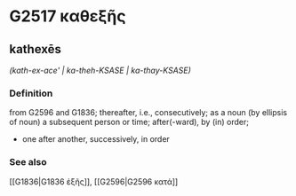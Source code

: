 # G2517 καθεξῆς

## kathexēs

_(kath-ex-ace' | ka-theh-KSASE | ka-thay-KSASE)_

### Definition

from G2596 and G1836; thereafter, i.e., consecutively; as a noun (by ellipsis of noun) a subsequent person or time; after(-ward), by (in) order; 

- one after another, successively, in order

### See also

[[G1836|G1836 ἑξῆς]], [[G2596|G2596 κατά]]
